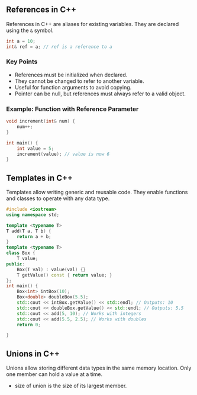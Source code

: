 ## References in C++
References in C++ are aliases for existing variables. They are declared using the `&` symbol.

```cpp
int a = 10;
int& ref = a; // ref is a reference to a
```

### Key Points
- References must be initialized when declared.
- They cannot be changed to refer to another variable.
- Useful for function arguments to avoid copying.
- Pointer can be null, but references must always refer to a valid object.


### Example: Function with Reference Parameter
```cpp
void increment(int& num) {
    num++;
}

int main() {
    int value = 5;
    increment(value); // value is now 6
}
```

## Templates in C++
Templates allow writing generic and reusable code. They enable functions and classes to operate with any data type.


```cpp
#include <iostream>
using namespace std;

template <typename T>
T add(T a, T b) {
    return a + b;
}
template <typename T>           
class Box {
    T value;
public:
    Box(T val) : value(val) {}
    T getValue() const { return value; }
};
int main() {
    Box<int> intBox(10);
    Box<double> doubleBox(5.5);
    std::cout << intBox.getValue() << std::endl; // Outputs: 10
    std::cout << doubleBox.getValue() << std::endl; // Outputs: 5.5
    std::cout << add(5, 10); // Works with integers
    std::cout << add(5.5, 2.5); // Works with doubles
    return 0;

}
```
## Unions in C++
Unions allow storing different data types in the same memory location. Only one member can hold a value at a time.
- size of union is the size of its largest member.

